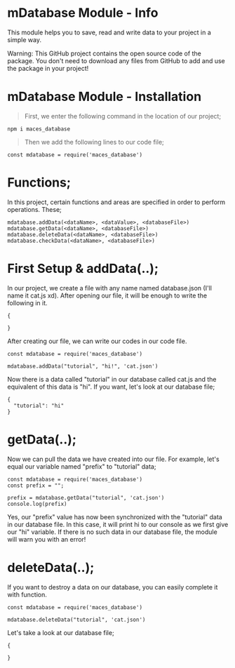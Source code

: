 # mDatabase Module - Info

This module helps you to save, read and write data to your project in a simple way.

Warning: This GitHub project contains the open source code of the package. You don't need to download any files from GitHub to add and use the package in your project!

# mDatabase Module - Installation

> First, we enter the following command in the location of our project;
```
npm i maces_database
```
> Then we add the following lines to our code file;
```
const mdatabase = require('maces_database')
```

# Functions;

In this project, certain functions and areas are specified in order to perform operations. These;

```
mdatabase.addData(<dataName>, <dataValue>, <databaseFile>)
mdatabase.getData(<dataName>, <databaseFile>)
mdatabase.deleteData(<dataName>, <databaseFile>)
mdatabase.checkData(<dataName>, <databaseFile>)
```

# First Setup & addData(..);

In our project, we create a file with any name named database.json (I'll name it cat.js xd). After opening our file, it will be enough to write the following in it.

```
{

}
```

After creating our file, we can write our codes in our code file.

```
const mdatabase = require('maces_database')

mdatabase.addData("tutorial", "hi!", 'cat.json')
```

Now there is a data called "tutorial" in our database called cat.js and the equivalent of this data is "hi". If you want, let's look at our database file;
```
{
  "tutorial": "hi"
}
```

# getData(..);

Now we can pull the data we have created into our file. For example, let's equal our variable named "prefix" to "tutorial" data;

```
const mdatabase = require('maces_database')
const prefix = "";

prefix = mdatabase.getData("tutorial", 'cat.json')
console.log(prefix)
```

Yes, our "prefix" value has now been synchronized with the "tutorial" data in our database file. In this case, it will print hi to our console as we first give our "hi" variable. If there is no such data in our database file, the module will warn you with an error!

# deleteData(..);

If you want to destroy a data on our database, you can easily complete it with function.

```
const mdatabase = require('maces_database')

mdatabase.deleteData("tutorial", 'cat.json')
```

Let's take a look at our database file;

```
{

}
```
